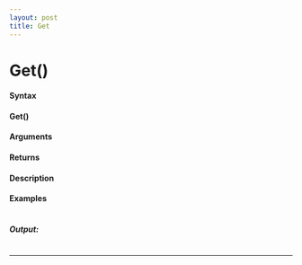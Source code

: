```yaml
---
layout: post
title: Get
---
```


# Get()


#### Syntax

#### Get()

#### Arguments

#### Returns

#### Description

#### Examples

```

```

##### Output:

```

```

---